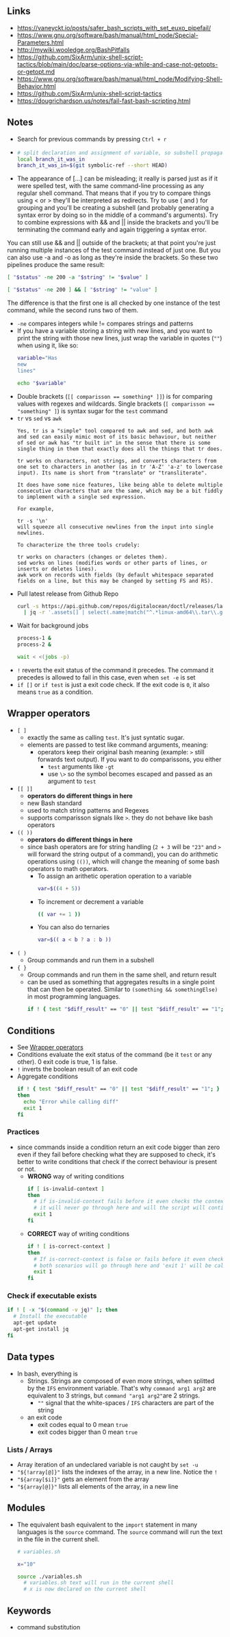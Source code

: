 ## Links

- https://vaneyckt.io/posts/safer_bash_scripts_with_set_euxo_pipefail/
- https://www.gnu.org/software/bash/manual/html_node/Special-Parameters.html
- http://mywiki.wooledge.org/BashPitfalls
- https://github.com/SixArm/unix-shell-script-tactics/blob/main/doc/parse-options-via-while-and-case-not-getopts-or-getopt.md
- https://www.gnu.org/software/bash/manual/html_node/Modifying-Shell-Behavior.html
- https://github.com/SixArm/unix-shell-script-tactics
- https://dougrichardson.us/notes/fail-fast-bash-scripting.html

## Notes

- Search for previous commands by pressing `Ctrl + r`
-
  ```bash
  # split declaration and assignment of variable, so subshell propagates error and the main shell exits in case of error
  local branch_it_was_in
  branch_it_was_in=$(git symbolic-ref --short HEAD)
  ```
- The appearance of [...] can be misleading; it really is parsed just as if it were spelled test, with the same command-line processing as any regular shell command. That means that if you try to compare things using < or > they'll be interpreted as redirects. Try to use ( and ) for grouping and you'll be creating a subshell (and probably generating a syntax error by doing so in the middle of a command's arguments). Try to combine expressions with && and || inside the brackets and you'll be terminating the command early and again triggering a syntax error.

You can still use && and || outside of the brackets; at that point you're just running multiple instances of the test command instead of just one. But you can also use -a and -o as long as they're inside the brackets. So these two pipelines produce the same result:
```bash
[ "$status" -ne 200 -a "$string" != "$value" ]

[ "$status" -ne 200 ] && [ "$string" != "value" ]
```
The difference is that the first one is all checked by one instance of the test command, while the second runs two of them.
- `-ne` compares integers while != compares strings and patterns
- If you have a variable storing a string with new lines, and you want to print the string with those new lines, just wrap the variable in quotes (`""`) when using it, like so:
  ```bash
  variable="Has
  new
  lines"

  echo "$variable"
  ```
- Double brackets (`[[ comparisson == something* ]]`) is for comparing values with regexes and wildcards. Single brackets (`[ comparisson == "something" ]`) is syntax sugar for the `test` command
- `tr` vs `sed` vs `awk`
  ```
  Yes, tr is a "simple" tool compared to awk and sed, and both awk and sed can easily mimic most of its basic behaviour, but neither of sed or awk has "tr built in" in the sense that there is some single thing in them that exactly does all the things that tr does.

  tr works on characters, not strings, and converts characters from one set to characters in another (as in tr 'A-Z' 'a-z' to lowercase input). Its name is short from "translate" or "transliterate".

  It does have some nice features, like being able to delete multiple consecutive characters that are the same, which may be a bit fiddly to implement with a single sed expression.

  For example,

  tr -s '\n'
  will squeeze all consecutive newlines from the input into single newlines.

  To characterize the three tools crudely:

  tr works on characters (changes or deletes them).
  sed works on lines (modifies words or other parts of lines, or inserts or deletes lines).
  awk work on records with fields (by default whitespace separated fields on a line, but this may be changed by setting FS and RS).
  ```
- Pull latest release from Github Repo
  ```bash
  curl -s https://api.github.com/repos/digitalocean/doctl/releases/latest \
    | jq -r '.assets[] | select(.name|match("^.*linux-amd64\\.tar\\.gz$")) | .browser_download_url'
  ```
- Wait for background jobs
  ```bash
  process-1 &
  process-2 &

  wait < <(jobs -p)
  ```
- `!` reverts the exit status of the command it precedes. The command it precedes is allowed to fail in this case, even when `set -e` is set
- `if []` or `if test` is just a exit code check. If the exit code is `0`, it also means `true` as a condition.


## Wrapper operators

- `[ ]`
  - exactly the same as calling `test`. It's just syntatic sugar.
  - elements are passed to test like command arguments, meaning:
    - operators keep their original bash meaning (example: `>` still forwards text output). If you want to do comparissons, you either 
      - `test` arguments like `-gt`
      - use `\>` so the symbol becomes escaped and passed as an argument to `test`
- `[[ ]]`
  - **operators do different things in here**
  - new Bash standard
  - used to match string patterns and Regexes
  - supports comparisson signals like `>`. they do not behave like bash operators
- `(( ))`
  - **operators do different things in here**
  - since bash operators are for string handling (`2 + 3` will be `"23"` and `>` will forward the string output of a command), you can do arithmetic operations using `(())`, which will change the meaning of some bash operators to math operators.
    - To assign an arithetic operation operation to a variable
      ```bash
      var=$((4 + 5))
      ```
    - To increment or decrement a variable
      ```bash
      (( var += 1 ))
      ```
    - You can also do ternaries
      ```bash
      var=$(( a < b ? a : b ))
      ```
- `( )`
  - Group commands and run them in a subshell
- `{ }`
  - Group commands and run them in the same shell, and return result
  - can be used as something that aggregates results in a single point that can then be operated. Similar to `(something && somethingElse)` in most programming languages.
    ```bash
    if ! { test "$diff_result" == "0" || test "$diff_result" == "1"; }
    ```

## Conditions

- See [Wrapper operators](#wrapper-operators)
- Conditions evaluate the exit status of the command (be it `test` or any other). 0 exit code is true, 1 is false.
- `!` inverts the boolean result of an exit code
- Aggregate conditions
  ```bash
  if ! { test "$diff_result" == "0" || test "$diff_result" == "1"; }
  then
    echo "Error while calling diff"
    exit 1
  fi
  ```

### Practices

- since commands inside a condition return an exit code bigger than zero even if they fail before checking what they are supposed to check, it's better to write conditions that check if the correct behaviour is present or not.
  - **WRONG** way of writing conditions
    ```bash
    if [ is-invalid-context ]
    then
      # if is-invalid-context fails before it even checks the context
      # it will never go through here and will the script will continue to run
      exit 1
    fi
    ```
  - **CORRECT** way of writing conditions
    ```bash
    if ! [ is-correct-context ]
    then
      # If is-correct-context is false or fails before it even checks the context,
      # both scenarios will go through here and 'exit 1' will be called
      exit 1
    fi
    ```

### Check if executable exists

```bash
if ! [ -x "$(command -v jq)" ]; then
  # Install the executable
  apt-get update
  apt-get install jq
fi
```

## Data types

- In bash, everything is
  - Strings. Strings are composed of even more strings, when splitted by the `IFS` environment variable. That's why `command arg1 arg2` are equivalent to 3 strings, but `command "arg1 arg2"`are 2 strings.
    - `""` signal that the white-spaces / `IFS` characters are part of the string
  - an exit code
    - exit codes equal to 0 mean `true`
    - exit codes bigger than 0 mean `true`

### Lists / Arrays

- Array iteration of an undeclared variable is not caught by `set -u`
- `"${!array[@]}"` lists the indexes of the array, in a new line. Notice the `!`
- `"${array[$i]}"` gets an element from the array
- `"${array[@]}"` lists all elements of the array, in a new line

## Modules

- The equivalent bash equivalent to the `import` statement in many languages is the `source` command. The `source` command will run the text in the file in the current shell.
  ```bash
  # variables.sh

  x="10"
  ```
  ```bash
  source ./variables.sh 
    # variables.sh text will run in the current shell
    # x is now declared on the current shell
  ```


## Keywords

- command substitution
